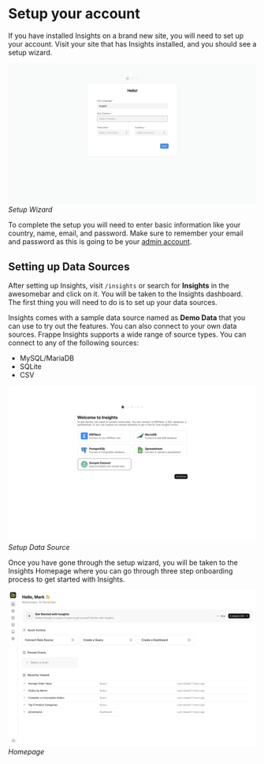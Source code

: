 # Setup your account

If you have installed Insights on a brand new site, you will need to set up your account. Visit your site that has Insights installed, and you should see a setup wizard.

![Setup Wizard](./images/setup-wizard.png)
*Setup Wizard*

To complete the setup you will need to enter basic information like your country, name, email, and password. Make sure to remember your email and password as this is going to be your [admin account](/miscellaneous/faq#admin-account).

## Setting up Data Sources
After setting up Insights, visit `/insights` or search for **Insights** in the awesomebar and click on it. You will be taken to the Insights dashboard. The first thing you will need to do is to set up your data sources.

Insights comes with a sample data source named as **Demo Data** that you can use to try out the features. You can also connect to your own data sources. Frappe Insights supports a wide range of source types. You can connect to any of the following sources:
  - MySQL/MariaDB
  - SQLite
  - CSV

![Setup Data Source](./images/setup-data-source.png)
*Setup Data Source*

Once you have gone through the setup wizard, you will be taken to the Insights Homepage where you can go through three step onboarding process to get started with Insights.

![Homepage](./images/homepage.png)
*Homepage*